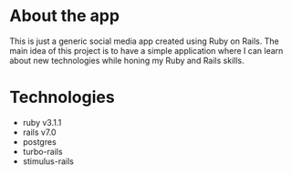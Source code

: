 # About the app

This is just a generic social media app created using Ruby on Rails. The main idea of this project is to have a simple application where I can learn about new technologies while honing my Ruby and Rails skills.

# Technologies
- ruby v3.1.1
- rails v7.0
- postgres
- turbo-rails
- stimulus-rails

